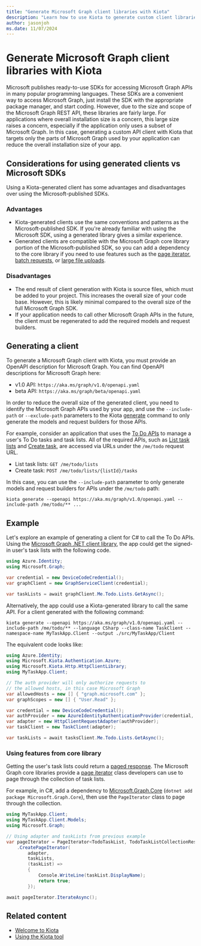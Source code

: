 ```yaml
---
title: "Generate Microsoft Graph client libraries with Kiota"
description: "Learn how to use Kiota to generate custom client libraries for Microsoft Graph."
author: jasonjoh
ms.date: 11/07/2024
---
```


# Generate Microsoft Graph client libraries with Kiota

Microsoft publishes ready-to-use SDKs for accessing Microsoft Graph APIs in many popular programming languages. These SDKs are a convenient way to access Microsoft Graph, just install the SDK with the appropriate package manager, and start coding. However, due to the size and scope of the Microsoft Graph REST API, these libraries are fairly large. For applications where overall installation size is a concern, this large size raises a concern, especially if the application only uses a subset of Microsoft Graph. In this case, generating a custom API client with Kiota that targets only the parts of Microsoft Graph used by your application can reduce the overall installation size of your app.

## Considerations for using generated clients vs Microsoft SDKs

Using a Kiota-generated client has some advantages and disadvantages over using the Microsoft-published SDKs.

### Advantages

- Kiota-generated clients use the same conventions and patterns as the Microsoft-published SDK. If you're already familiar with using the Microsoft SDK, using a generated library gives a similar experience.
- Generated clients are compatible with the Microsoft Graph core library portion of the Microsoft-published SDK, so you can add a dependency to the core library if you need to use features such as the [page iterator](paging.md), [batch requests](batch-requests.md), or [large file uploads](large-file-upload.md).

### Disadvantages

- The end result of client generation with Kiota is source files, which must be added to your project. This increases the overall size of your code base. However, this is likely minimal compared to the overall size of the full Microsoft Graph SDK.
- If your application needs to call other Microsoft Graph APIs in the future, the client must be regenerated to add the required models and request builders.

## Generating a client

To generate a Microsoft Graph client with Kiota, you must provide an OpenAPI description for Microsoft Graph. You can find OpenAPI descriptions for Microsoft Graph here:

- v1.0 API: `https://aka.ms/graph/v1.0/openapi.yaml`
- beta API: `https://aka.ms/graph/beta/openapi.yaml`

In order to reduce the overall size of the generated client, you need to identify the Microsoft Graph APIs used by your app, and use the `--include-path` or `--exclude-path` parameters to the Kiota [generate](/openapi/kiota/using#client-generation) command to only generate the models and request builders for those APIs.

For example, consider an application that uses the [To Do APIs](/graph/api/resources/todo-overview) to manage a user's To Do tasks and task lists. All of the required APIs, such as [List task lists](/graph/api/todo-list-lists) and [Create task](/graph/api/todotasklist-post-tasks), are accessed via URLs under the `/me/todo` request URL.

- List task lists: `GET /me/todo/lists`
- Create task: `POST /me/todo/lists/{listId}/tasks`

In this case, you can use the `--include-path` parameter to only generate models and request builders for APIs under the `/me/todo` path:

```dotnetcli
kiota generate --openapi https://aka.ms/graph/v1.0/openapi.yaml --include-path /me/todo/** ...
```

## Example

Let's explore an example of generating a client for C# to call the To Do APIs. Using the [Microsoft Graph .NET client library](https://github.com/microsoftgraph/msgraph-sdk-dotnet), the app could get the signed-in user's task lists with the following code.

```csharp
using Azure.Identity;
using Microsoft.Graph;

var credential = new DeviceCodeCredential();
var graphClient = new GraphServiceClient(credential);

var taskLists = await graphClient.Me.Todo.Lists.GetAsync();
```

Alternatively, the app could use a Kiota-generated library to call the same API. For a client generated with the following command:

```dotnetcli
kiota generate --openapi https://aka.ms/graph/v1.0/openapi.yaml --include-path /me/todo/** --language CSharp --class-name TaskClient --namespace-name MyTaskApp.Client --output ./src/MyTaskApp/Client
```

The equivalent code looks like:

```csharp
using Azure.Identity;
using Microsoft.Kiota.Authentication.Azure;
using Microsoft.Kiota.Http.HttpClientLibrary;
using MyTaskApp.Client;

// The auth provider will only authorize requests to
// the allowed hosts, in this case Microsoft Graph
var allowedHosts = new [] { "graph.microsoft.com" };
var graphScopes = new [] { "User.Read" };

var credential = new DeviceCodeCredential();
var authProvider = new AzureIdentityAuthenticationProvider(credential, allowedHosts, scopes: graphScopes);
var adapter = new HttpClientRequestAdapter(authProvider);
var taskClient = new TaskClient(adapter);

var taskLists = await tasksClient.Me.Todo.Lists.GetAsync();
```

### Using features from core library

Getting the user's task lists could return a [paged response](../paging.md). The Microsoft Graph core libraries provide a [page iterator](paging.md) class developers can use to page through the collection of task lists.

For example, in C#, add a dependency to [Microsoft.Graph.Core](https://github.com/microsoftgraph/msgraph-sdk-dotnet-core) (`dotnet add package Microsoft.Graph.Core`), then use the `PageIterator` class to page through the collection.

```csharp
using MyTaskApp.Client;
using MyTaskApp.Client.Models;
using Microsoft.Graph;

// Using adapter and taskLists from previous example
var pageIterator = PageIterator<TodoTaskList, TodoTaskListCollectionResponse>
    .CreatePageIterator(
        adapter,
        taskLists,
        (taskList) =>
        {
            Console.WriteLine(taskList.DisplayName);
            return true;
        });

await pageIterator.IterateAsync();
```

## Related content

- [Welcome to Kiota](/openapi/kiota/overview)
- [Using the Kiota tool](/openapi/kiota/using)
